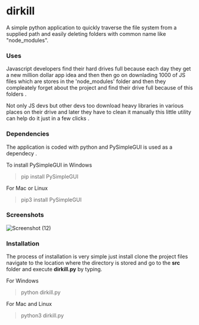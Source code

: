 # dirkill
A simple python application to quickly traverse the file system from a supplied path and easily deleting folders with common name like "node_modules".

### Uses
Javascript developers find their hard drives full because each day they get a new million dollar app idea and then then go on downlading 1000 of JS files which are stores in the 'node_modules' folder and then they compleately forget about the project and find their drive full because of this folders .   

Not only JS devs but other devs too download heavy libraries in various places on their drive and later they have to clean it manually this little utility can help do it just in a few clicks .

### Dependencies

The application is coded with python and PySimpleGUI is used as a dependecy .

To install PySimpleGUI in Windows

   > pip install PySimpleGUI

For Mac or Linux

  > pip3 install PySimpleGUI

### Screenshots
![Screenshot (12)](https://user-images.githubusercontent.com/99042379/161427044-4abb5808-cbff-44cd-8c78-43830b06b2ce.png)

### Installation
The process of installation is very simple just install clone the project files navigate to the location where the directory is stored and go to the **src** folder and execute **dirkill.py** by typing.
 
For Windows

  > python dirkill.py

For Mac and Linux
  > python3 dirkill.py
